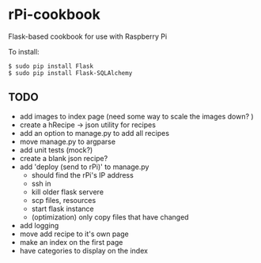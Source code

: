 rPi-cookbook
============

Flask-based cookbook for use with Raspberry Pi


To install:

    $ sudo pip install Flask
    $ sudo pip install Flask-SQLAlchemy

TODO
----
 - add images to index page (need some way to scale the images down? )
 - create a hRecipe -> json utility for recipes
 - add an option to manage.py to add all recipes 
 - move manage.py to argparse
 - add unit tests (mock?)
 - create a blank json recipe?
 - add 'deploy (send to rPi)' to manage.py
   - should find the rPi's IP address
   - ssh in
   - kill older flask servere
   - scp files, resources
   - start flask instance
   - (optimization) only copy files that have changed
 - add logging
 - move add recipe to it's own page 
 - make an index on the first page
 - have categories to display on the index

